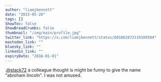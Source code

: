 ```yaml
---
author: "liamjbennett"
date: "2015-05-20"
tags: []
ShowToc: false
ShowBreadCrumbs: false
thumbnail: "/img/main/profile.jpg"
twitter_link: "https://x.com/liamjbennett/status/601062872119189504"
mastodon_link: ""
bluesky_link: ""
linkedin_link: ""
expiryDate: "2016-01-01"
---
```


.[@stack72](https://x.com/stack72) a colleague thought is might be funny to give the name "abroham lincoln". I was not amused.

